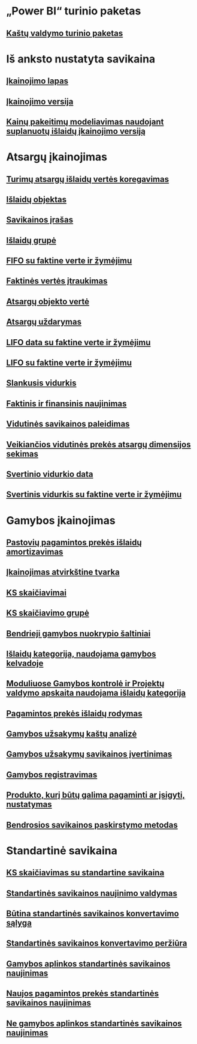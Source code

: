 # „Power BI“ turinio paketas
## [Kaštų valdymo turinio paketas](/dynamics365/unified-operations/dev-itpro/analytics/cost-management-content-pack?toc=/dynamics365/unified-operations/supply-chain/toc.json)
# Iš anksto nustatyta savikaina
## [Įkainojimo lapas](costing-sheets.md)
## [Įkainojimo versija](costing-versions.md)
## [Kainų pakeitimų modeliavimas naudojant suplanuotų išlaidų įkainojimo versiją](simulate-cost-changes-costing-version-planned-costs.md)
# Atsargų įkainojimas
## [Turimų atsargų išlaidų vertės koregavimas](adjust-hand-inventory-cost-values.md)
## [Išlaidų objektas](cost-object.md)
## [Savikainos įrašas](cost-entries.md)
## [Išlaidų grupė](cost-groups.md)
## [FIFO su faktine verte ir žymėjimu](fifo-physical-value-marking.md)
## [Faktinės vertės įtraukimas](include-physical-value.md)
## [Atsargų objekto vertė](physical-quantity.md)
## [Atsargų uždarymas](inventory-close.md)
## [LIFO data su faktine verte ir žymėjimu](lifo-date-physical-value-marking.md)
## [LIFO su faktine verte ir žymėjimu](lifo-physical-value-marking.md)
## [Slankusis vidurkis](moving-average.md)
## [Faktinis ir finansinis naujinimas](physical-financial-updates.md)
## [Vidutinės savikainos paleidimas](running-average-cost-price.md)
## [Veikiančios vidutinės prekės atsargų dimensijos sekimas](track-running-average-cost-per-inventory-dimension.md)
## [Svertinio vidurkio data](weighted-average-date.md)
## [Svertinis vidurkis su faktine verte ir žymėjimu](weighted-average-physical-value-marking.md)
# Gamybos įkainojimas
## [Pastovių pagamintos prekės išlaidų amortizavimas](amortize-constant-costs-manufactured-item.md)
## [Įkainojimas atvirkštine tvarka](backflush-costing.md)
## [KS skaičiavimai](bom-calculations.md)
## [KS skaičiavimo grupė](bom-calculation-groups.md)
## [Bendrieji gamybos nuokrypio šaltiniai](common-sources-of-production-variances.md)
## [Išlaidų kategorija, naudojama gamybos kelvadoje](cost-categories-used-production-routings.md)
## [Moduliuose Gamybos kontrolė ir Projektų valdymo apskaita naudojama išlaidų kategorija](cost-categories-used-production-control-project-management-accounting.md)
## [Pagamintos prekės išlaidų rodymas](charges-manufactured-item.md)
## [Gamybos užsakymų kaštų analizė](production-order-cost-analysis.md)
## [Gamybos užsakymų savikainos įvertinimas](production-order-cost-estimation.md)
## [Gamybos registravimas](production-posting.md)
## [Produkto, kurį būtų galima pagaminti ar įsigyti, nustatymas](manufactured-items-treated-as-purchased-items.md)
## [Bendrosios savikainos paskirstymo metodas](methodology-total-cost-allocation.md)
# Standartinė savikaina
## [KS skaičiavimas su standartine savikaina](information-used-bom-calculations-standard-costs.md)
## [Standartinės savikainos naujinimo valdymas](manage-standard-cost-updates.md)
## [Būtina standartinės savikainos konvertavimo sąlyga](prerequisites-standard-cost-conversion.md)
## [Standartinės savikainos konvertavimo peržiūra](standard-cost-conversion-overview.md)
## [Gamybos aplinkos standartinės savikainos naujinimas](update-standard-costs-manufacturing-environment.md)
## [Naujos pagamintos prekės standartinės savikainos naujinimas](update-standard-costs-new-manufactured-item.md)
## [Ne gamybos aplinkos standartinės savikainos naujinimas](update-standard-costs-non-manufacturing-environment.md)



